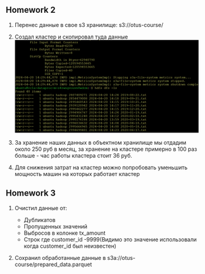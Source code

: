 ## Homework 2 
1. Перенес данные в свое s3 хранилище: s3://otus-course/
2. Создал кластер и скопировал туда данные 
![](results/hdfs.png)

3. За хранение наших данных в объектном хранилище мы отдадим около 250 руб в месяц, за хранение на кластере примерно в 100 раз больше - час работы кластера стоит 36 руб. 
4. Для снижения затрат на кластер можно попробовать уменьшить мощность машин на которых работает кластер

## Homework 3
1. Очистил данные от:  
    - Дубликатов  
    - Пропущенных значений
    - Выбросов в колонке tx_amount
    - Строк где customer_id -9999(Видимо это значение использовали когда customer_id был неизвестен) 

2. Сохранил обработанные данные в s3a://otus-course/prepared_data.parquet 
